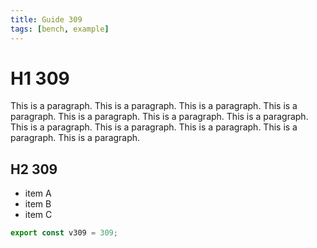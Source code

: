 ```yaml
---
title: Guide 309
tags: [bench, example]
---
```


# H1 309

This is a paragraph. This is a paragraph. This is a paragraph. This is a paragraph. This is a paragraph. This is a paragraph. This is a paragraph. This is a paragraph. This is a paragraph. This is a paragraph. This is a paragraph. This is a paragraph. 

## H2 309

- item A
- item B
- item C

```ts
export const v309 = 309;
```